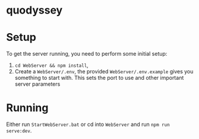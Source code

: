 # quodyssey

# Setup
To get the server running, you need to perform some initial setup:

1. `cd WebServer && npm install`,
2. Create a `WebServer/.env`, the provided `WebServer/.env.example` gives you something to start with. This sets the port to use and other important server parameters

# Running
Either run `StartWebServer.bat` or cd into `WebServer` and run `npm run serve:dev`.

